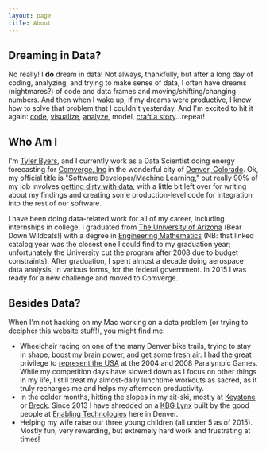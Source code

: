 ```yaml
---
layout: page
title: About
---
```


## Dreaming in Data?

No really! I **do** dream in data! Not always, thankfully, but after a long day of coding, analyzing, and trying to make sense of data, I often have dreams (nightmares?) of code and data frames and moving/shifting/changing numbers. And then when I wake up, if my dreams were productive, I know how to solve that problem that I couldn't yesterday. And I'm excited to hit it again: [code](https://www.rstudio.com/), [visualize](http://ggplot2.org/), [analyze](https://www.r-project.org/), model, [craft a story](http://www.datasciencecentral.com/profiles/blogs/why-data-scientists-need-to-be-good-data-storytellers?utm_content=buffer5409e&utm_medium=social&utm_source=linkedin.com&utm_campaign=buffer)...repeat!

## Who Am I
I'm [Tyler Byers](https://www.linkedin.com/in/tylerbyers), and I currently work as a Data Scientist doing energy forecasting for [Comverge, Inc](http://www.comverge.com/) in the wonderful city of [Denver, Colorado](https://www.thrillist.com/entertainment/denver/17-reasons-denver-is-the-best-city-anywhere). Ok, my official title is "Software Developer/Machine Learning," but really 90% of my job involves [getting dirty with data](http://www.nytimes.com/2014/08/18/technology/for-big-data-scientists-hurdle-to-insights-is-janitor-work.html?_r=0), with a little bit left over for writing about my findings and creating some production-level code for integration into the rest of our software.

I have been doing data-related work for all of my career, including internships in college. I graduated from [The University of Arizona](http://www.arizona.edu/) (Bear Down Wildcats!) with a degree in [Engineering Mathematics](http://math.arizona.edu/academics/undergrads/requirements/majors/archive/bsem-2007) (NB: that linked catalog year was the closest one I could find to my graduation year; unfortunately the University cut the program after 2008 due to budget constraints).  After graduation, I spent almost a decade doing aerospace data analysis, in various forms, for the federal government. In 2015 I was ready for a new challenge and moved to Comverge.

## Besides Data?

When I'm not hacking on my Mac working on a data problem (or trying to decipher this website stuff!), you might find me:

  * Wheelchair racing on one of the many Denver bike trails, trying to stay in shape, [boost my brain power](http://www.active.com/fitness/articles/how-exercise-boosts-your-brainpower), and get some fresh air.  I had the great privilege to [represent the USA](http://www.teamusa.org/para-track-and-field/athletes/tyler-byers) at the 2004 and 2008 Paralympic Games. While my competition days have slowed down as I focus on other things in my life, I still treat my almost-daily lunchtime workouts as sacred, as it truly recharges me and helps my afternoon productivity.
  * In the colder months, hitting the slopes in my sit-ski, mostly at [Keystone](http://www.keystoneresort.com/) or [Breck](http://www.breckenridge.com/).  Since 2013 I have shredded on a [KBG Lynx](http://enablingtech.com/products/kbg-lynx) built by the good people at [Enabling Technologies](http://enablingtech.com) here in Denver.
  * Helping my wife raise our three young children (all under 5 as of 2015).  Mostly fun, very rewarding, but extremely hard work and frustrating at times!  

